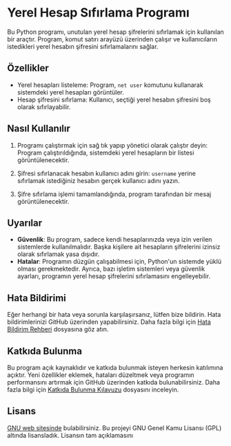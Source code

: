 # Yerel Hesap Sıfırlama Programı

Bu Python programı, unutulan yerel hesap şifrelerini sıfırlamak için kullanılan bir araçtır. Program, komut satırı arayüzü üzerinden çalışır ve kullanıcıların istedikleri yerel hesabın şifresini sıfırlamalarını sağlar.

## Özellikler

- Yerel hesapları listeleme: Program, `net user` komutunu kullanarak sistemdeki yerel hesapları görüntüler.
- Hesap şifresini sıfırlama: Kullanıcı, seçtiği yerel hesabın şifresini boş olarak sıfırlayabilir.

## Nasıl Kullanılır

1. Programı çalıştırmak için sağ tık yapıp yönetici olarak çalıştır deyin:
Program çalıştırıldığında, sistemdeki yerel hesapların bir listesi görüntülenecektir.

2. Şifresi sıfırlanacak hesabın kullanıcı adını girin:
`username` yerine sıfırlamak istediğiniz hesabın gerçek kullanıcı adını yazın.

3. Şifre sıfırlama işlemi tamamlandığında, program tarafından bir mesaj görüntülenecektir.

## Uyarılar

- **Güvenlik**: Bu program, sadece kendi hesaplarınızda veya izin verilen sistemlerde kullanılmalıdır. Başka kişilere ait hesapların şifrelerini izinsiz olarak sıfırlamak yasa dışıdır.
- **Hatalar**: Programın düzgün çalışabilmesi için, Python'un sistemde yüklü olması gerekmektedir. Ayrıca, bazı işletim sistemleri veya güvenlik ayarları, programın yerel hesap şifrelerini sıfırlamasını engelleyebilir.

## Hata Bildirimi

Eğer herhangi bir hata veya sorunla karşılaşırsanız, lütfen bize bildirin. Hata bildirimlerinizi GitHub üzerinden yapabilirsiniz. Daha fazla bilgi için [Hata Bildirim Rehberi](CONTRIBUTING.md) dosyasına göz atın.

## Katkıda Bulunma

Bu program açık kaynaklıdır ve katkıda bulunmak isteyen herkesin katılımına açıktır. Yeni özellikler eklemek, hataları düzeltmek veya programın performansını artırmak için GitHub üzerinden katkıda bulunabilirsiniz. Daha fazla bilgi için [Katkıda Bulunma Kılavuzu](CONTRIBUTING.md) dosyasını inceleyin.

## Lisans

[GNU web sitesinde](https://www.gnu.org/licenses/gpl-3.0) bulabilirsiniz.
Bu projeyi GNU Genel Kamu Lisansı (GPL) altında lisansladık. Lisansın tam açıklamasını
